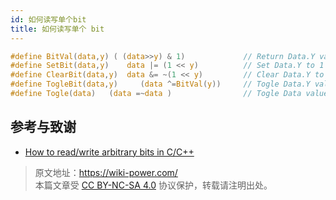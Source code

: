 ```yaml
---
id: 如何读写单个bit
title: 如何读写单个 bit
---
```


```c
#define BitVal(data,y) ( (data>>y) & 1)             // Return Data.Y value
#define SetBit(data,y)    data |= (1 << y)          // Set Data.Y to 1
#define ClearBit(data,y)  data &= ~(1 << y)         // Clear Data.Y to 0
#define TogleBit(data,y)     (data ^=BitVal(y))     // Togle Data.Y value
#define Togle(data)   (data =~data )                // Togle Data value
```

## 参考与致谢

- [How to read/write arbitrary bits in C/C++](https://stackoverflow.com/questions/11815894/how-to-read-write-arbitrary-bits-in-c-c)

> 原文地址：<https://wiki-power.com/>  
> 本篇文章受 [CC BY-NC-SA 4.0](https://creativecommons.org/licenses/by/4.0/deed.zh) 协议保护，转载请注明出处。

